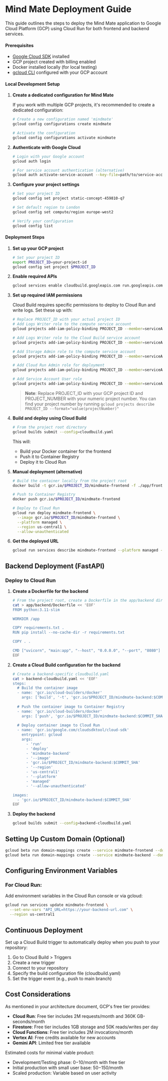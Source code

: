 # Mind Mate Deployment Guide

This guide outlines the steps to deploy the Mind Mate application to Google Cloud Platform (GCP) using Cloud Run for both frontend and backend services.

#### Prerequisites
- [Google Cloud SDK](https://cloud.google.com/sdk/docs/install) installed
- GCP project created with billing enabled
- Docker installed locally (for local testing)
- [gcloud CLI](https://cloud.google.com/sdk/gcloud) configured with your GCP account

#### Local Development Setup

1. **Create a dedicated configuration for Mind Mate**

   If you work with multiple GCP projects, it's recommended to create a dedicated configuration:

   ```bash
   # Create a new configuration named 'mindmate'
   gcloud config configurations create mindmate
   
   # Activate the configuration
   gcloud config configurations activate mindmate
   ```

2. **Authenticate with Google Cloud**

   ```bash
   # Login with your Google account
   gcloud auth login
   
   # For service account authentication (alternative)
   gcloud auth activate-service-account --key-file=path/to/service-account-key.json
   ```

3. **Configure your project settings**

   ```bash
   # Set your project ID
   gcloud config set project static-concept-459810-q7
   
   # Set default region to London
   gcloud config set compute/region europe-west2
   
   # Verify your configuration
   gcloud config list
   ```

#### Deployment Steps

1. **Set up your GCP project**

   ```bash
   # Set your project ID
   export PROJECT_ID=your-project-id
   gcloud config set project $PROJECT_ID
   ```

2. **Enable required APIs**

   ```bash
   gcloud services enable cloudbuild.googleapis.com run.googleapis.com containerregistry.googleapis.com
   ```

3. **Set up required IAM permissions**

   Cloud Build requires specific permissions to deploy to Cloud Run and write logs. Set these up with:

   ```bash
   # Replace PROJECT_ID with your actual project ID
   # Add Logs Writer role to the compute service account
   gcloud projects add-iam-policy-binding PROJECT_ID --member=serviceAccount:PROJECT_NUMBER-compute@developer.gserviceaccount.com --role=roles/logging.logWriter

   # Add Logs Writer role to the Cloud Build service account
   gcloud projects add-iam-policy-binding PROJECT_ID --member=serviceAccount:PROJECT_NUMBER@cloudbuild.gserviceaccount.com --role=roles/logging.logWriter

   # Add Storage Admin role to the compute service account
   gcloud projects add-iam-policy-binding PROJECT_ID --member=serviceAccount:PROJECT_NUMBER-compute@developer.gserviceaccount.com --role=roles/storage.admin

   # Add Cloud Run Admin role for deployment
   gcloud projects add-iam-policy-binding PROJECT_ID --member=serviceAccount:PROJECT_NUMBER@cloudbuild.gserviceaccount.com --role=roles/run.admin

   # Add Service Account User role
   gcloud projects add-iam-policy-binding PROJECT_ID --member=serviceAccount:PROJECT_NUMBER@cloudbuild.gserviceaccount.com --role=roles/iam.serviceAccountUser
   ```

   > **Note**: Replace PROJECT_ID with your GCP project ID and PROJECT_NUMBER with your numeric project number. You can find your project number by running `gcloud projects describe PROJECT_ID --format="value(projectNumber)"`

4. **Build and deploy using Cloud Build**

   ```bash
   # From the project root directory
   gcloud builds submit --config=cloudbuild.yaml
   ```

   This will:
   - Build your Docker container for the frontend
   - Push it to Container Registry
   - Deploy it to Cloud Run

5. **Manual deployment (alternative)**

   ```bash
   # Build the container locally from the project root
   docker build -t gcr.io/$PROJECT_ID/mindmate-frontend -f ./app/frontend/Dockerfile ./app/frontend
   
   # Push to Container Registry
   docker push gcr.io/$PROJECT_ID/mindmate-frontend
   
   # Deploy to Cloud Run
   gcloud run deploy mindmate-frontend \
     --image gcr.io/$PROJECT_ID/mindmate-frontend \
     --platform managed \
     --region us-central1 \
     --allow-unauthenticated
   ```

6. **Get the deployed URL**

   ```bash
   gcloud run services describe mindmate-frontend --platform managed --region us-central1 --format 'value(status.url)'
   ```



## Backend Deployment (FastAPI)

### Deploy to Cloud Run

1. **Create a Dockerfile for the backend**

   ```bash
   # From the project root, create a Dockerfile in the app/backend directory
   cat > app/backend/Dockerfile << 'EOF'
   FROM python:3.11-slim

   WORKDIR /app

   COPY requirements.txt .
   RUN pip install --no-cache-dir -r requirements.txt

   COPY . .

   CMD ["uvicorn", "main:app", "--host", "0.0.0.0", "--port", "8080"]
   EOF
   ```

2. **Create a Cloud Build configuration for the backend**

   ```bash
   # Create a backend-specific cloudbuild.yaml
   cat > backend-cloudbuild.yaml << 'EOF'
   steps:
     # Build the container image
     - name: 'gcr.io/cloud-builders/docker'
       args: ['build', '-t', 'gcr.io/$PROJECT_ID/mindmate-backend:$COMMIT_SHA', '-f', './app/backend/Dockerfile', './app/backend']
     
     # Push the container image to Container Registry
     - name: 'gcr.io/cloud-builders/docker'
       args: ['push', 'gcr.io/$PROJECT_ID/mindmate-backend:$COMMIT_SHA']
     
     # Deploy container image to Cloud Run
     - name: 'gcr.io/google.com/cloudsdktool/cloud-sdk'
       entrypoint: gcloud
       args:
         - 'run'
         - 'deploy'
         - 'mindmate-backend'
         - '--image'
         - 'gcr.io/$PROJECT_ID/mindmate-backend:$COMMIT_SHA'
         - '--region'
         - 'us-central1'
         - '--platform'
         - 'managed'
         - '--allow-unauthenticated'

   images:
     - 'gcr.io/$PROJECT_ID/mindmate-backend:$COMMIT_SHA'
   EOF
   ```

3. **Deploy the backend**

   ```bash
   gcloud builds submit --config=backend-cloudbuild.yaml
   ```

## Setting Up Custom Domain (Optional)

```bash
gcloud beta run domain-mappings create --service mindmate-frontend --domain your-frontend-domain.com --region us-central1
gcloud beta run domain-mappings create --service mindmate-backend --domain your-api-domain.com --region us-central1
```

## Configuring Environment Variables

### For Cloud Run:

Add environment variables in the Cloud Run console or via gcloud:

```bash
gcloud run services update mindmate-frontend \
  --set-env-vars "API_URL=https://your-backend-url.com" \
  --region us-central1
```



## Continuous Deployment

Set up a Cloud Build trigger to automatically deploy when you push to your repository:

1. Go to Cloud Build > Triggers
2. Create a new trigger
3. Connect to your repository
4. Specify the build configuration file (cloudbuild.yaml)
5. Set the trigger event (e.g., push to main branch)

## Cost Considerations

As mentioned in your architecture document, GCP's free tier provides:
- **Cloud Run**: Free tier includes 2M requests/month and 360K GB-seconds/month
- **Firestore**: Free tier includes 1GB storage and 50K reads/writes per day
- **Cloud Functions**: Free tier includes 2M invocations/month
- **Vertex AI**: Free credits available for new accounts
- **Gemini API**: Limited free tier available

Estimated costs for minimal viable product:
- Development/Testing phase: $0-$10/month with free tier
- Initial production with small user base: $50-$150/month
- Scaled production: Variable based on user activity
